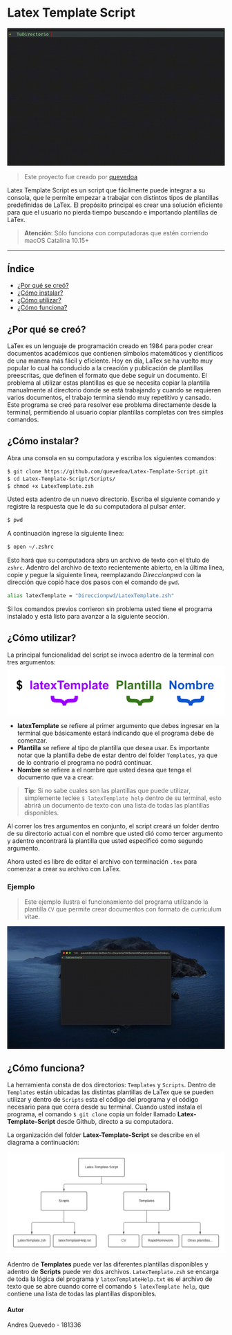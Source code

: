 # Latex Template Script 
![alt text](https://github.com/quevedoa/Latex-Template-Script/blob/main/Misc/GIF1.gif)
> Este proyecto fue creado por [quevedoa](https://github.com/quevedoa)

Latex Template Script es un script que fácilmente puede integrar a su consola, que le permite empezar a trabajar con distintos tipos de plantillas predefinidas de LaTex. El propósito principal es crear una solución eficiente para que el usuario no pierda tiempo buscando e importando plantillas de LaTex.

> **Atención**: Sólo funciona con computadoras que estén corriendo macOS Catalina 10.15+

---

## Índice
- [¿Por qué se creó?](#por-qué-se-creó)
- [¿Cómo instalar?](#cómo-instalar)
- [¿Cómo utilizar?](#cómo-utilizar)
- [¿Cómo funciona?](#cómo-funciona)

## ¿Por qué se creó?
LaTex es un lenguaje de programación creado en 1984 para poder crear documentos académicos que contienen símbolos matemáticos y científicos de una manera más fácil y eficiente. Hoy en día, LaTex se ha vuelto muy popular lo cual ha conducido a la creación y publicación de plantillas preescritas, que definen el formato que debe seguir un documento. El problema al utilizar estas plantillas es que se necesita copiar la plantilla manualmente al directorio donde se está trabajando y cuando se requieren varios documentos, el trabajo termina siendo muy repetitivo y cansado. Este programa se creó para resolver ese problema directamente desde la terminal, permitiendo al usuario copiar plantillas completas con tres simples comandos. 

## ¿Cómo instalar? 
Abra una consola en su computadora y escriba los siguientes comandos:
```bash
$ git clone https://github.com/quevedoa/Latex-Template-Script.git
$ cd Latex-Template-Script/Scripts/
$ chmod +x LatexTemplate.zsh
```
Usted esta adentro de un nuevo directorio. Escriba el siguiente comando y registre la respuesta que le da su computadora al pulsar *enter*.
```bash
$ pwd
```
A continuación ingrese la siguiente linea:
```bash
$ open ~/.zshrc
```
Esto hará que su computadora abra un archivo de texto con el título de `zshrc`. Adentro del archivo de texto recientemente abierto, en la última linea, copie y pegue la siguiente linea, reemplazando *Direccionpwd* con la dirección que copió hace dos pasos con el comando de `pwd`.
```bash
alias latexTemplate = "Direccionpwd/LatexTemplate.zsh"
```
Si los comandos previos corrieron sin problema usted tiene el programa instalado y está listo para avanzar a la siguiente sección.

## ¿Cómo utilizar? 
La principal funcionalidad del script se invoca adentro de la terminal con tres argumentos: 
![alt text](https://github.com/quevedoa/Latex-Template-Script/blob/main/Misc/partesCommand.png)
- **latexTemplate** se refiere al primer argumento que debes ingresar en la terminal que básicamente estará indicando que el programa debe de comenzar.
- **Plantilla** se refiere al tipo de plantilla que desea usar. Es importante notar que la plantilla debe de estar dentro del folder `Templates`, ya que de lo contrario el programa no podrá continuar.
- **Nombre** se refiere a el nombre que usted desea que tenga el documento que va a crear.
> **Tip:** Si no sabe cuales son las plantillas que puede utilizar, simplemente teclee `$ latexTemplate help` dentro de su terminal, esto abrirá un documento de texto con una lista de todas las plantillas disponibles.

Al correr los tres argumentos en conjunto, el script creará un folder dentro de su directorio actual con el nombre que usted dió como tercer argumento y adentro encontrará la plantilla que usted especificó como segundo argumento.

Ahora usted es libre de editar el archivo con terminación `.tex` para comenzar a crear su archivo con LaTex.

### Ejemplo
> Este ejemplo ilustra el funcionamiento del programa utilizando la plantilla `CV` que permite crear documentos con formato de curriculum vitae.

![alt text](https://github.com/quevedoa/Latex-Template-Script/blob/main/Misc/VideoGifSem.gif)

## ¿Cómo funciona? 
La herramienta consta de dos directorios: `Templates` y `Scripts`. Dentro de `Templates` están ubicadas las distintas plantillas de LaTex que se pueden utilizar y dentro de `Scripts` esta el código del programa y el código necesario para que corra desde su terminal. Cuando usted instala el programa, el comando `$ git clone` copia un folder llamado **Latex-Template-Script** desde Github, directo a su computadora.

 La organización del folder **Latex-Template-Script** se describe en el diagrama a continuación:

![alt text](https://github.com/quevedoa/Latex-Template-Script/blob/main/Misc/folderDiagram.png)

 Adentro de **Templates** puede ver las diferentes plantillas disponibles y adentro de **Scripts** puede ver dos archivos. `LatexTemplate.zsh` se encarga de toda la lógica del programa y `latexTemplateHelp.txt` es el archivo de texto que se abre cuando corre el comando `$ latexTemplate help`, que contiene una lista de todas las plantillas disponibles.

#### Autor
Andres Quevedo - 181336
